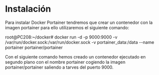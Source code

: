 # Instalación

Para instalar Docker Portainer tendremos que crear un contenedor con la imagen portainer para ello utilizaremos el siguiente comando:


root@PC208:~/docker# docker run -d -p 9000:9000 -v /var/run/docker.sock:/var/run/docker.sock -v portainer_data:/data --name portainer portainer/portainer


Con el siguiente comando hemos creado un contenedor ejecutado en segundo plano con el nombre portainer cogiendo la imagen portainer/portainer saliendo a tarves del puerto 9000.

